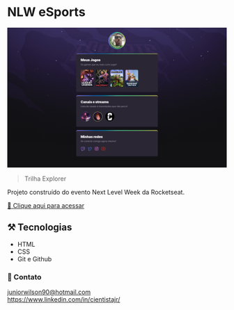 # NLW eSports 

![preview](./github/img.png)

>Trilha Explorer 

Projeto construído do evento Next Level Week da Rocketseat.

[🔗 Clique aqui para acessar](https://cientistajunior.github.io/nlw-esports-explorer/)

## ⚒️ Tecnologias

- HTML
- CSS
- Git e Github

### 💛 Contato

juniorwilson90@hotmail.com </br>
https://www.linkedin.com/in/cientistajr/